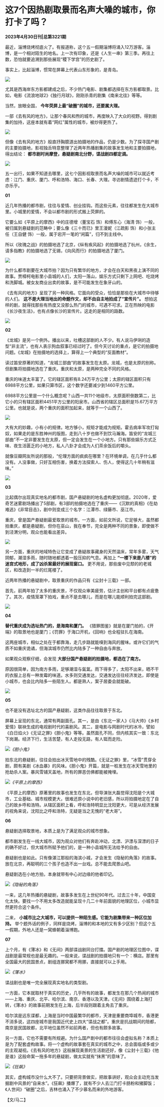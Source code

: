 # 这7个因热剧取景而名声大噪的城市，你打卡了吗？

**2023年4月30日刊|总第3221期**

最近，淄博烧烤彻底火了。有报道称，这个五一假期淄博将涌入12万游客。淄博，是一个相对陌生的地名。上一次有印象，还是《人生一串》第三季。再往上数，恐怕就要追溯到那些展现“稷下学宫”的历史剧了。

事实上，比起淄博，惯常在屏幕上代表山东形象的，是青岛。

![](https://inews.gtimg.com/newsapp_bt/0/15787055779/1000)

尤其是西海岸东方影都建成之后，不少热门电影、剧集都选择在东方影都取景。比如，电影《流浪地球2》《独行月球》，刚刚杀青的剧集《南来北往》等等。

当然，放眼全国， **今年荧屏上最“破圈”的城市，还要属大理。**

一部《去有风的地方》，让那个春风和煦的城市，再度映入了大众的视野。得到剧集的加持，这座本就有着“网红”属性的城市，被炒得更热了。

![](https://inews.gtimg.com/newsapp_bt/0/15787055781/1000)

但像《去有风的地方》般直抒胸臆道出拍摄地的作品，仍是少数。为了探寻国产剧的主要拍摄地，影视独舌特意整理了近两年热播剧集的故事发生地和主要拍摄地，得出结论：
**都市剧时尚摩登，悬疑剧南北分野，谍战剧四都定调。**

![](https://inews.gtimg.com/newsapp_bt/0/15787055859/1000)

五一出行，如果不知道去哪里，这七个因影视取景而名声大噪的城市可以就近考虑：江门、重庆、厦门、呼和浩特、海口、长春、大理。寻访剧情遗迹打个卡，不亦乐乎。

**01**

近几年热播的都市剧，往往与爱情、创业挂钩。而这些元素，往往都发生在大城市里。小城里的爱情，不会以都市剧的形式搬上荧屏的。

它要么如《平原上的摩西》中的庄德增（董宝石 饰）和傅东心（海清 饰）一般，被归属到悬疑剧的范畴中；要么像《三十而已》里王漫妮（江疏影 饰）和小张主任（王自健
饰）一般，属于宕开一笔的“闲篇”，归不到主线中。

所以《玫瑰之战》的拍摄地选了北京，《纵有疾风起》的拍摄地选了杭州，《余生，请多指教》的拍摄地选了无锡，《向风而行》的拍摄地选了厦门。

![](https://inews.gtimg.com/newsapp_bt/0/15787055860/1000)

为什么都市剧要在大城市拍？因为只有繁华的地方，才会在白天和黑夜上演不同的故事。贾樟柯电影里小县城的人们，太阳一落山，娱乐方式只剩下上网吧、吃烧烤和洗脚城。被女友商业出卖的故事，是不可能发生在象牙山的。

《去有风的地方》呈现了另一种风格。它面向的受众，恰恰是那些在大城市中待够的人们。 **这不是大理当地出的命题作文，却不由自主地拍成了“宣传片”。**
想拍这样的剧，就得找那些有热度又没那么热门的城市，可遇不可求。正在热映的电影《长沙夜生活》，也有点像长沙的宣传片。这走的是相同的路数。

![](https://inews.gtimg.com/newsapp_bt/0/15787055865/1000)

**02**

《龙城》是另一个例外。播出以来，吐槽这部剧的人不少。有人说马伊琍的造型“非主流”，也有人表示狗血叙事已经过时了。但今天讨论的重点，是它的拍摄地问题。《龙城》在拍摄地的选择上，算得上一个典型的“反面教材”。

读过笛安原著的知道，“龙城三部曲”的故事发生在太原。龙城，也是太原的别称。但剧集将拍摄地选在了重庆。重庆和太原，是两种完全不同的风格。

重庆的味道太丰富了。它的辖区面积有8.24万平方公里；太原的辖区面积只有6988平方公里，如果只算市区，这个数字还要减少到1460平方公里。

6988平方公里是一个什么概念呢？山西一共11个地级市，太原面积倒数第二，比它小的只有辖区面积4451平方公里的阳泉市。山西省的辖区总面积是15.67万平方公里。也就是说，两个重庆的面积加起来，就等于一个山西了。

![](https://inews.gtimg.com/newsapp_bt/0/15787055931/1000)

大有大的妙趣，小有小的规律。地方够小，规矩才能成为规矩。霍去病率军攻打匈奴，如果走的是东胜神州的版图，走到八十岁也做不到饮马瀚海。笛安的“龙城三部曲”不一定非要发生在太原，但一定会发生在一个小地方。只有那些娱乐方式乏味、夜生活匮乏的小地方，私人八卦才会成为人们茶余饭后的嚼头。

就像豆瓣网友所说的那般，“伦理方面的疯疯在哪里？在环境单调，在几乎什么都没有。人没事做，只好互相伤害，换着方法探索人、伤人，使得这几十年稍有滋味。”

![](https://inews.gtimg.com/newsapp_bt/0/15787055933/1000)

**03**

比起偶尔出现真实地名的都市剧，国产悬疑剧的地名虚构更加彻底。2020年，爱奇艺迷雾剧场播出了5部剧，有3部的拍摄地选在了重庆——《沉默的真相》《在劫难逃》《非常目击》，剧中则变成三个名字：江潭市、绿藤市、巫江市。

重庆，曾是国产悬疑剧最爱取景的城市。一方面，如前文所说，它足够大，虽然都拍重庆，都是悬疑剧，但你在巫山，我在奉节，完全是两种不同的景象，即使做不到泾渭分明，观众也能看出差异。

![](https://inews.gtimg.com/newsapp_bt/0/15787055944/1000)

另一方面，重庆的地域特色让它变成了悬疑故事藏身的天然温床，常年多雾，天气阴郁，潮湿多雨，随时随地都透着一股压抑的气息。再加上
**“一楼下来是八楼”的迷宫式地形，成了凶杀案最好的展现窗口。** 更不用说，那些废中见颓的的老城区，和改造到一半的烂尾楼了。

近两年热播的悬疑剧中，取景重庆的作品只有《尘封十三载》一部。

首先，前两年拍了太多的重庆景，不仅观众审美疲劳，估计主创和平台都有点疲惫了。其次，疫情笼罩下拍戏，重点不是去哪儿，而是在哪儿能顺利拍完这部剧。

![](https://inews.gtimg.com/newsapp_bt/0/15787056022/1000)

**04**

**替代重庆成为选址热门的，是海南和厦门。** 《猎罪图鉴》就是在厦门拍的，《开端》的取景地也是厦门；《罚罪》于海口开机，《回响》也全程驻扎在海南。

这两座城市，相似之处在于都靠海，走几步路就能嗅到海风的腥味。或许它们的气质不如重庆诡谲，但海滨城市仍然比内陆多了一种自由与奔放。

如果观众观察仔细，会发现 **大部分国产悬疑剧的拍摄地，都选在了南方。**

原因很简单，因为南方多雨，足够潮湿与氤氲。雨下得多了，太阳不出来，晒不干的衣服上总有一种发霉的味道。水多则交通发达，交通发达往往经济发达，即使是小城市，也会比内陆多一些陌生人。都是熟人，案子居委会就能破。

![](https://inews.gtimg.com/newsapp_bt/0/15787056023/1000)

**05**

也不是没有选址北方的国产悬疑剧，这类作品往往取景于东北。

屏幕上呈现的东北，通常有两副面孔。其一，是由《东北一家人》《马大帅》《乡村爱情》联袂生成的电视剧时代的喜剧风。其二，是电影与网剧时代的冰冷，譬如《白日焰火》《无证之罪》《胆小鬼》等等。虽然面孔不同，但内核其实一致：东北下岗潮。经济下行，生活苦楚，有人走投无路，有人铤而走险。

![](https://inews.gtimg.com/newsapp_match/0/15155983728/0)_《胆小鬼》_

拍东北的悬疑剧，往往会拍出冰天雪地中的残酷。《无证之罪》里，“冰雪”贯穿全剧，颇有美剧《冰血暴》的风味。《胆小鬼》开篇，就是一桩发生在冰天雪地里的抢劫杀人案。暴风雪铺天盖地，所有的罪恶仿佛都能被掩埋。

![](https://inews.gtimg.com/newsapp_bt/0/15615026279/1000)_《平原上的摩西》_

《平原上的摩西》原著里的故事也发生在东北，但导演张大磊觉得沈阳是个大城市，工业基础、城市规模更大，很难还原小说中的老旧感，所以将拍摄地定在了自己的故乡呼和浩特。从辖区面积上看，呼和浩特明显比沈阳更大，可是从经济发展的视角来说，沈阳比之呼和浩特，无疑是当之无愧的“老大哥”。

**06**

悬疑剧选择取景地，本质上是为了满足观众的城市想象。

都市剧发生在一线大城市，因为观众对他们有奔赴冲动，北漂、沪漂与深漂的日子的确不好过，但大城市所赋予他们的，是一种小县城所无法给予的自由。

悬疑剧也是如此。只有像湛江那般的海滨小城，才会发生《隐秘的角落》的故事。放在北京，再聪明的三个孩子也造不出一台戏。总不能去爬景山吧。

悬疑剧选在小地方拍，本身就带有中心对边缘的他者印记。

![](https://inews.gtimg.com/newsapp_bt/0/15787056078/1000)_《隐秘的角落》_

一来，这几年热播的悬疑剧，故事多发生在上世纪90年代。过去三十年，中国变化太快。要找一个不用太多改造就能呈现十几二十年前面貌的地理区位，小城市显然更符合这个条件。

二来， **小城市比之大城市，可以提供一种陌生感。它能为剧集带来一种区位加持。**
举个题外话的例子，同样是烧烤，淄博的和本地的又有多少区别？但这个五一假期，外地人还是一窝蜂朝着淄博跑。

**07**

上个月，有《薄冰》和《无间》两部谍战剧同台打擂。国产剧的地理区位图中，谍战剧是最常规也是最无趣的。一般来说，谍战剧的拍摄地只有一个：横店。那里有全国最大的民国景点，剧组连挪窝都不用挪，直接就可以上手用。

![](https://inews.gtimg.com/newsapp_bt/0/15787056081/1000)_《薄冰》_

谍战剧也是唯一完全展现真实地名的类型剧。

一方面，它本就取材于真实的历史，几乎所有的故事，都发生在那几个热闹的城市——上海、重庆、北平、哈尔滨、南京、香港以及天津。《无间》围绕着上海打转，《薄冰》的故事前期发生在上海，后半段则跟着主角去了重庆。

哈尔滨是远东谍都，上海是当时中国最繁华的都市，天津是重要商埠城市，香港更不消多说，这四座城市是我国近代史上四大“谍战之都”。重庆是抗战期间的陪都，南京是民国故都，北平地位虽然不如前两者，但也有颇多故事。

另一方面，它也不需要有所规避。为什么国产剧中的都市往往会虚拟名称？本质上是为了配套虚构故事。将一个虚构的故事套在真实的城市之中，总会面临或多或少的主观凝视。《去有风的地方》这般展现美景的生活剧还好，像《尘封十三载》《他是谁》这般命案一拖多年的悬疑剧，做太实就有“抹黑”的意味了。

![](https://inews.gtimg.com/newsapp_bt/0/15787056146/1000)_《狂飙》_

其实，虚构城市没什么大不了。只要把背景做实，把故事讲好，观众会主动充当发掘剧中风景的“自来水”。《狂飙》播爆了，就有不少人去江门打卡肠粉和猪脚饭；《人世间》“破圈”之后，吉林也涌入了不少慕名而来的外地游客。

【文/马二】

